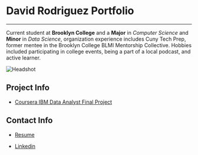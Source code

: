 # David Rodriguez Portfolio
***

Current student at **Brooklyn College** and a **Major** in _Computer Science_ and **Minor** in _Data Science_, organization experience includes Cuny Tech Prep, former mentee in the Brooklyn College BLMI Mentorship Collective. Hobbies included participating in college events, being a part of a local podcast, and active learner.

![Headshot](https://github.com/user-attachments/assets/9aeaeadf-5e12-49a3-932d-d6a12246d803)

## Project Info
* [Coursera IBM Data Analyst Final Project](https://github.com/drod75/IBM-FINAL-PROJECT-REPO)

## Contact Info
* [Resume](https://bcmailcuny-my.sharepoint.com/:w:/g/personal/david_rodriguez105_bcmail_cuny_edu/EVkS6h8gNZhEr5plKZXulbQBO4aQ__SbvIZDtETcGgqksA?e=XuWNbz)

* [Linkedin](https://www.linkedin.com/in/david-rodriguez-486b95208/)
